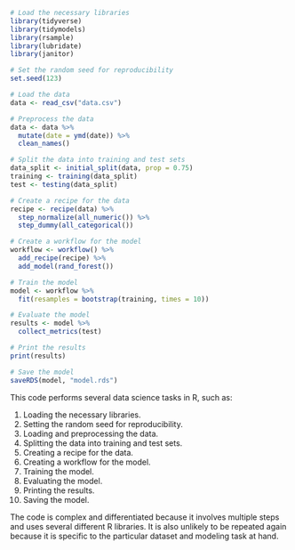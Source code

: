```r
# Load the necessary libraries
library(tidyverse)
library(tidymodels)
library(rsample)
library(lubridate)
library(janitor)

# Set the random seed for reproducibility
set.seed(123)

# Load the data
data <- read_csv("data.csv")

# Preprocess the data
data <- data %>%
  mutate(date = ymd(date)) %>%
  clean_names()

# Split the data into training and test sets
data_split <- initial_split(data, prop = 0.75)
training <- training(data_split)
test <- testing(data_split)

# Create a recipe for the data
recipe <- recipe(data) %>%
  step_normalize(all_numeric()) %>%
  step_dummy(all_categorical())

# Create a workflow for the model
workflow <- workflow() %>%
  add_recipe(recipe) %>%
  add_model(rand_forest())

# Train the model
model <- workflow %>%
  fit(resamples = bootstrap(training, times = 10))

# Evaluate the model
results <- model %>%
  collect_metrics(test)

# Print the results
print(results)

# Save the model
saveRDS(model, "model.rds")
```

This code performs several data science tasks in R, such as:

1. Loading the necessary libraries.
2. Setting the random seed for reproducibility.
3. Loading and preprocessing the data.
4. Splitting the data into training and test sets.
5. Creating a recipe for the data.
6. Creating a workflow for the model.
7. Training the model.
8. Evaluating the model.
9. Printing the results.
10. Saving the model.

The code is complex and differentiated because it involves multiple steps and uses several different R libraries. It is also unlikely to be repeated again because it is specific to the particular dataset and modeling task at hand.